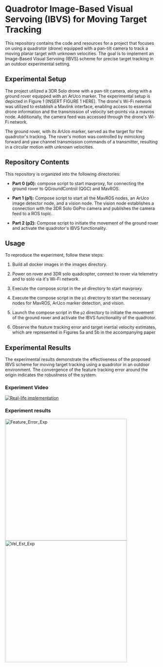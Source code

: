 # Quadrotor Image-Based Visual Servoing (IBVS) for Moving Target Tracking

This repository contains the code and resources for a project that focuses on using a quadrotor (drone) equipped with a pan-tilt camera to track a moving planar target with unknown velocities. The goal is to implement an Image-Based Visual Servoing (IBVS) scheme for precise target tracking in an outdoor experimental setting.

## Experimental Setup

The project utilized a 3DR Solo drone with a pan-tilt camera, along with a ground rover equipped with an ArUco marker. The experimental setup is depicted in Figure 1 [INSERT FIGURE 1 HERE]. The drone's Wi-Fi network was utilized to establish a Mavlink interface, enabling access to essential drone information and the transmission of velocity set-points via a mavros node. Additionally, the camera feed was accessed through the drone's Wi-Fi network.

The ground rover, with its ArUco marker, served as the target for the quadrotor's tracking. The rover's motion was controlled by mimicking forward and yaw channel transmission commands of a transmitter, resulting in a circular motion with unknown velocities.

## Repository Contents

This repository is organized into the following directories:

- **Part 0 (p0):** compose script to start mavproxy, for connecting the ground rover to QGroundControl (QGC) and MavROS.

- **Part 1 (p1):** Compose script to start all the MavROS nodes, an ArUco image detector node, and a vision node. The vision node establishes a connection with the 3DR Solo GoPro camera and publishes the camera feed to a ROS topic.

- **Part 2 (p2):** Compose script to initiate the movement of the ground rover and activate the quadrotor's IBVS functionality.

## Usage

To reproduce the experiment, follow these steps:

1. Build all docker images in the images directory.

2. Power on rover and 3DR solo quadcopter, connect to rover via telemetry and to solo via it's Wi-Fi network.

3. Execute the compose script in the `p0` directory to start mavproxy.

4. Execute the compose script in the `p1` directory to start the necessary nodes for MavROS, ArUco marker detection, and vision.

5. Launch the compose script in the `p2` directory to initiate the movement of the ground rover and activate the IBVS functionality of the quadrotor.

6. Observe the feature tracking error and target inertial velocity estimates, which are represented in Figures 5a and 5b in the accompanying paper

## Experimental Results

The experimental results demonstrate the effectiveness of the proposed IBVS scheme for moving target tracking using a quadrotor in an outdoor environment. The convergence of the feature tracking error around the origin indicates the robustness of the system.

### Experiment Video
[![Real-life implementation](https://img.youtube.com/vi/XV5u25d22bo/0.jpg)](https://youtu.be/XV5u25d22bo)


### Experiment results

<img src="https://github.com/basmango/IBVS-of-Quadrotor-to-Track-a-Moving-Planar-Target-with-Unknown-Velocities/assets/29100891/fd01a4e0-1705-4863-bf06-f18284f08046" alt="Feature_Error_Exp" width="400">
<img src="https://github.com/basmango/IBVS-of-Quadrotor-to-Track-a-Moving-Planar-Target-with-Unknown-Velocities/assets/29100891/3444bb24-19be-4617-af86-999df225bc2e" alt="Vel_Est_Exp" width="400">


